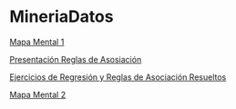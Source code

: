 # MineriaDatos

[Mapa Mental 1](https://github.com/jesnescris/MineriaDatos/blob/master/Mapas_Mentales/Como%20aplicar%20los%20modelos%20de%20la%20miner%C3%ADa%20de%20datos.pdf)

[Presentación Reglas de Asosiación](https://github.com/FranciscoGSA1816358/Mineria_de_datos/blob/master/Presentaci%C3%B3n_Reglas%20de%20Asociaci%C3%B3n_2.pdf)

[Ejercicios de Regresión y Reglas de Asociación Resueltos](https://github.com/jesnescris/MineriaDatos/blob/master/Ejercicios1_1_003.pdf.pdf)

[Mapa Mental 2](https://github.com/jesnescris/MineriaDatos/blob/master/Mapas_Mentales/Mapa%20Mental%202.pdf)

